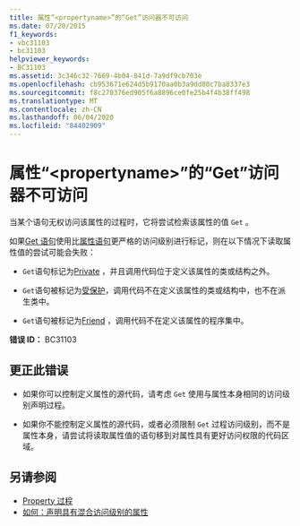 ```yaml
---
title: 属性“<propertyname>”的“Get”访问器不可访问
ms.date: 07/20/2015
f1_keywords:
- vbc31103
- bc31103
helpviewer_keywords:
- BC31103
ms.assetid: 3c346c32-7669-4b04-841d-7a9df9cb703e
ms.openlocfilehash: cb953671e624d5b9170aa0b3a9dd80c7ba8337e3
ms.sourcegitcommit: f8c270376ed905f6a8896ce0fe25b4f4b38ff498
ms.translationtype: MT
ms.contentlocale: zh-CN
ms.lasthandoff: 06/04/2020
ms.locfileid: "84402909"
---
```

# <a name="get-accessor-of-property-propertyname-is-not-accessible"></a>属性“\<propertyname>”的“Get”访问器不可访问
当某个语句无权访问该属性的过程时，它将尝试检索该属性的值 `Get` 。  
  
 如果[Get 语句](../statements/get-statement.md)使用比[属性语句](../statements/property-statement.md)更严格的访问级别进行标记，则在以下情况下读取属性值的尝试可能会失败：  
  
- `Get`语句标记为[Private](../modifiers/private.md) ，并且调用代码位于定义该属性的类或结构之外。  
  
- `Get`语句被标记为[受保护](../modifiers/protected.md)，调用代码不在定义该属性的类或结构中，也不在派生类中。  
  
- `Get`语句被标记为[Friend](../modifiers/friend.md) ，调用代码不在定义该属性的程序集中。  
  
 **错误 ID：** BC31103  
  
## <a name="to-correct-this-error"></a>更正此错误  
  
- 如果你可以控制定义属性的源代码，请考虑 `Get` 使用与属性本身相同的访问级别声明过程。  
  
- 如果你不能控制定义属性的源代码，或者必须限制 `Get` 过程访问级别，而不是属性本身，请尝试将读取属性值的语句移到对属性具有更好访问权限的代码区域。  
  
## <a name="see-also"></a>另请参阅

- [Property 过程](../../programming-guide/language-features/procedures/property-procedures.md)
- [如何：声明具有混合访问级别的属性](../../programming-guide/language-features/procedures/how-to-declare-a-property-with-mixed-access-levels.md)

